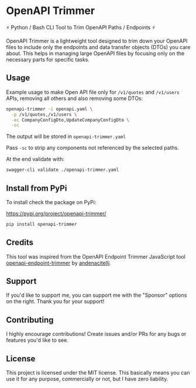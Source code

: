 # OpenAPI Trimmer

⚡ Python / Bash CLI Tool to Trim OpenAPI Paths / Endpoints ⚡

OpenAPI Trimmer is a lightweight tool designed to trim down your OpenAPI files to include only the
endpoints and data transfer objects (DTOs) you care about. This helps in managing large OpenAPI
files by focusing only on the necessary parts for specific tasks.

## Usage

Example usage to make Open API file only for `/v1/quotes` and `/v1/users` APIs,
removing all others and also removing some DTOs:

```bash
openapi-trimmer -i openapi.yaml \
  -p /v1/quotes,/v1/users \
  -ec CompanyConfigDto,UpdateCompanyConfigDto \
  -sc
```

The output will be stored in `openapi-trimmer.yaml`

Pass `-sc` to strip any components not referenced by the selected paths.

At the end validate with:

```bash
swagger-cli validate ./openapi-trimmer.yaml
```

## Install from PyPi

To install check the package on PyPi:

https://pypi.org/project/openapi-trimmer/

```bash
pip install openapi-trimmer
```

## Credits

This tool was inspired from the OpenAPI Endpoint Trimmer JavaScript
tool [openapi-endpoint-trimmer](https://github.com/andenacitelli/openapi-endpoint-trimmer) by
[andenacitelli](https://github.com/andenacitelli).

## Support

If you'd like to support me, you can support me with the "Sponsor" options on the right. Thank you
for your support!

## Contributing

I highly encourage contributions! Create issues and/or PRs for any bugs or features you'd like to
see.

## License

This project is licensed under the MIT license. This basically means you can use it for any purpose,
commercially or not, but I have zero liability.

